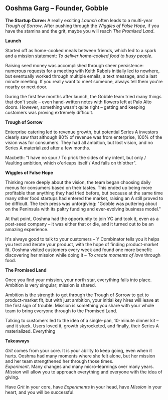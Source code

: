 ## Ooshma Garg – Founder, Gobble

**The Startup Curve:** A really exciting *Launch* often leads to a multi-year *Trough of Sorrow*. After pushing through the *Wiggles of False Hope*, if you have the stamina and the grit, maybe you will reach *The Promised Land*.

**Launch**

Started off as home-cooked meals between friends, which led to a spark and a mission statement: *To deliver home-cooked food to busy people*.

Raising seed money was accomplished through sheer persistence: numerous requests for a meeting with Keith Rabois initially led to nowhere, but eventually worked through multiple emails, a text message, and a last minute meeting. If you really want to meet someone, always tell them you're nearby or next door.

During the first few months after launch, the Gobble team tried many things that don't scale – even hand-written notes with flowers left at Palo Alto doors. However, something wasn't quite right – getting and keeping customers was proving extremely difficult.

**Trough of Sorrow**

Enterprise catering led to revenue growth, but potential Series A investors clearly saw that although 80% of revenue was from enterprise, 100% of the vision was for consumers. They had all ambition, but lost vision, and no Series A materialized after a few months.

Macbeth: "I have no spur / To prick the sides of my intent, but only / Vaulting ambition, which o'erleaps itself / And falls on th'other".

**Wiggles of False Hope**

Thinking more deeply about the vision, the team began choosing daily menus for consumers based on their tastes. This ended up being more profitable than anything they had tried before, but because at the same time many other food startups had entered the market, raising an A still proved to be difficult. The tech press was unforgiving: "Gobble was puttering about on the Peninsula with its paltry funding and ever-evolving business model."

At that point, Ooshma had the opportunity to join YC and took it, even as a post-seed company – it was either that or die, and it turned out to be an amazing experience.

It's always good to talk to your customers – Y Combinator tells you it helps you test and iterate your product, with the hope of finding product-market fit. Ooshma visited customers every week and found one more benefit: discovering her mission while doing it – *To create moments of love* through food.

**The Promised Land**

Once you find your mission, your north star, everything falls into place. Ambition is very singular; mission is shared.

Ambition is the strength to get through the Trough of Sorrow to get to product-market fit, but with just ambition, your initial key hires will leave at the first sign of trouble. Mission is something you share with your whole team to bring everyone through to the Promised Land.

Talking to customers led to the idea of a single-pan, 10-minute dinner kit – and it stuck. Users loved it, growth skyrocketed, and finally, their Series A materialized. Everything

**Takeaways**

*Grit* comes from your core. It is your ability to keep going, even when it hurts. Ooshma had many moments where she felt alone, but her mission and her team strengthened her through those times.  
*Experiment*. Many changes and many micro-learnings over many years.  
*Mission* will allow you to approach everything and everyone with the idea of giving.

Have *Grit* in your core, have *Experiments* in your head, have *Mission* in your heart, and you will be successful.

